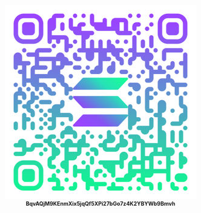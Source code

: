 
<div align=center>
    <img src="sol.svg" style="width: 512px; height: 512px;">
</div>

<div align=center>
    <b>
        BqvAQjM9KEnmXix5jqQf5XPi27bGo7z4K2YBYWb9Bmvh
    </b>
</div>
